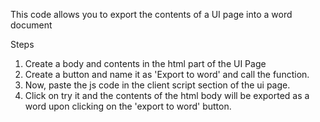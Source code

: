 This code allows you to export the contents of a UI page into a word document

Steps
1. Create a body and contents in the html part of the UI Page
2. Create a button and name it as 'Export to word' and call the function.
3. Now, paste the js code in the client script section of the ui page.
4. Click on try it and the contents of the html body will be exported as a word upon clicking on the 'export to word' button.
